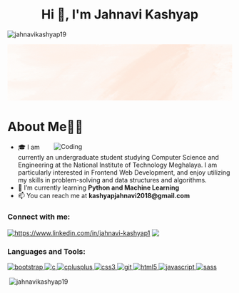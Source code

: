 <h1 align="center">Hi 👋, I'm Jahnavi Kashyap</h1>
<p align="left"> <img src="https://komarev.com/ghpvc/?username=jahnavikashyap19&label=Profile%20views&color=0e75b6&style=flat" alt="jahnavikashyap19" /> </p>
<p align="center"> <img src="https://github.com/JahnaviKashyap19/JahnaviKashyap19/blob/main/Banner.gif" alt="jahnavikashyap19" /> </p>
<h1 align="left">About Me👩‍💻</h1>
<img align="right" alt="Coding" width="400" src="https://cdn.dribbble.com/users/2646423/screenshots/5507196/computer.gif"/>
<p>
 <ul>
  <li> 🎓  I am currently an undergraduate student studying Computer Science and Engineering at the National Institute of Technology Meghalaya. I am particularly interested in Frontend Web Development, and enjoy utilizing my skills in problem-solving and data structures and algorithms.</li>
  <li> 📖  I’m currently learning <b>Python and Machine Learning </b></li>
  <li> 📫  You can reach me at <b>kashyapjahnavi2018@gmail.com</b></li>
 </ul>
 </p>
  

<h3 align="left">Connect with me:</h3>
<p align="left">
<a href="https://www.linkedin.com/in/jahnavi-kashyap1" target="blank"><img align="center" src="https://img.shields.io/badge/LinkedIn-0077B5?style=for-the-badge&logo=linkedin&logoColor=white" alt="https://www.linkedin.com/in/jahnavi-kashyap1"/></a>
<a href="https://www.hackerrank.com/kshyp" target="blank"><img align="center" src="https://img.shields.io/badge/-Hackerrank-2EC866?style=for-the-badge&logo=HackerRank&logoColor=white"/></a>
</p>

<h3 align="left">Languages and Tools:</h3>
<p align="left"> <a href="https://getbootstrap.com" target="_blank"> <img src="https://img.shields.io/badge/Bootstrap-563D7C?style=for-the-badge&logo=bootstrap&logoColor=white" alt="bootstrap"/> </a> <a href="https://www.cprogramming.com/" target="_blank"> <img src="https://img.shields.io/badge/C-00599C?style=for-the-badge&logo=c&logoColor=white" alt="c"/> </a> <a href="https://www.w3schools.com/cpp/" target="_blank"> <img src="https://img.shields.io/badge/C%2B%2B-00599C?style=for-the-badge&logo=c%2B%2B&logoColor=white" alt="cplusplus"/> </a> <a href="https://www.w3schools.com/css/" target="_blank"> <img src="https://img.shields.io/badge/CSS3-1572B6?style=for-the-badge&logo=css3&logoColor=white" alt="css3"/> </a> <a href="https://git-scm.com/" target="_blank"> <img src="https://www.vectorlogo.zone/logos/git-scm/git-scm-icon.svg" alt="git" width="40" height="40"/> </a> <a href="https://www.w3.org/html/" target="_blank"> <img src="https://img.shields.io/badge/HTML5-E34F26?style=for-the-badge&logo=html5&logoColor=white" alt="html5"/> </a> <a href="https://developer.mozilla.org/en-US/docs/Web/JavaScript" target="_blank"> <img src="https://img.shields.io/badge/JavaScript-323330?style=for-the-badge&logo=javascript&logoColor=F7DF1E" alt="javascript"/> </a> <a href="https://sass-lang.com" target="_blank" rel="noreferrer"> <img src="https://img.shields.io/badge/Sass-CC6699?style=for-the-badge&logo=sass&logoColor=white" alt="sass"/> </a> </p>

<p>&nbsp;<img align="center" src="https://github-readme-stats.vercel.app/api?username=jahnavikashyap19&show_icons=true&locale=en" alt="jahnavikashyap19" /></p>

